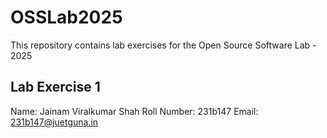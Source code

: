 # OSSLab2025
This repository contains lab exercises for the Open Source Software Lab - 2025
## Lab Exercise 1
Name: Jainam Viralkumar Shah
Roll Number: 231b147
Email: 231b147@juetguna.in
<Solution code to part F>
